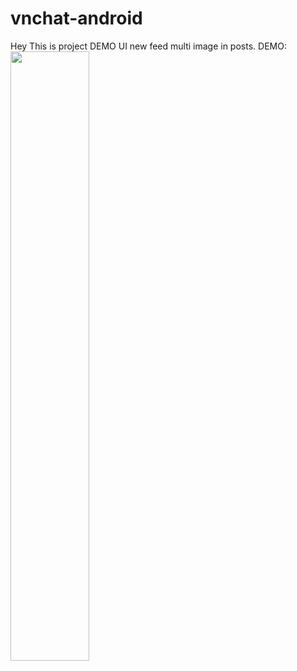 # vnchat-android
Hey This is project DEMO UI new feed multi image in posts.
DEMO:
[<img src="https://i.imgur.com/ywtydPe.png" width="50%">](https://youtu.be/8sg87NoyArY)
